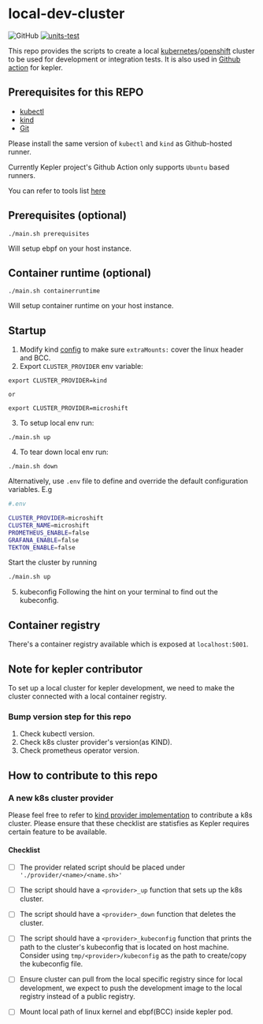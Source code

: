 # local-dev-cluster

![GitHub](https://img.shields.io/github/license/sustainable-computing-io/local-dev-cluster)
[![units-test](https://github.com/sustainable-computing-io/local-dev-cluster/actions/workflows/test.yml/badge.svg)](https://github.com/sustainable-computing-io/local-dev-cluster/actions/workflows/test.yml)

This repo provides the scripts to create a local [kubernetes](kind/kind.sh)/[openshift](microshift/microshift.sh) cluster to be used for development or integration tests. It is also used in [Github action](https://github.com/sustainable-computing-io/kepler-action) for kepler.

## Prerequisites for this REPO
- [kubectl](https://kubernetes.io/docs/tasks/tools/install-kubectl-linux/)
- [kind](https://kind.sigs.k8s.io/docs/user/quick-start/#installing-from-release-binaries)
- [Git](https://git-scm.com/)

Please install the same version of `kubectl` and `kind` as Github-hosted runner.

Currently Kepler project's Github Action only supports `Ubuntu` based runners.

You can refer to tools list [here](https://github.com/actions/runner-images/blob/main/images/ubuntu/Ubuntu2204-Readme.md#tools)

## Prerequisites (optional)
```
./main.sh prerequisites
```
Will setup ebpf on your host instance.

## Container runtime (optional)
```
./main.sh containerruntime
```
Will setup container runtime on your host instance.

## Startup
1. Modify kind [config](./kind/manifests/kind.yml) to make sure `extraMounts:` cover the linux header and BCC.
2. Export `CLUSTER_PROVIDER` env variable:
```
export CLUSTER_PROVIDER=kind

or

export CLUSTER_PROVIDER=microshift
```
3. To setup local env run:
```
./main.sh up
```
4. To tear down local env run:
```
./main.sh down
```

Alternatively, use `.env` file to define and override the default configuration
variables. E.g

```sh
#.env

CLUSTER_PROVIDER=microshift
CLUSTER_NAME=microshift
PROMETHEUS_ENABLE=false
GRAFANA_ENABLE=false
TEKTON_ENABLE=false
```

Start the cluster by running
```sh
./main.sh up
```

5. kubeconfig
Following the hint on your terminal to find out the kubeconfig.

## Container registry
There's a container registry available which is exposed at `localhost:5001`.

## Note for kepler contributor
To set up a local cluster for kepler development, we need to make the cluster
connected with a local container registry.

### Bump version step for this repo
1. Check kubectl version.
2. Check k8s cluster provider's version(as KIND).
3. Check prometheus operator version.

## How to contribute to this repo

### A new k8s cluster provider
Please feel free to refer to [kind provider implementation](providers/kind/kind.sh)
to contribute a k8s cluster. Please ensure that these checklist are statisfies
as Kepler requires certain feature to be available.

#### Checklist

- [ ] The provider related script should be placed under `'./provider/<name>/<name.sh>'`
- [ ] The script should have a `<provider>_up` function that sets up the k8s cluster.
- [ ] The script should have a `<provider>_down` function that deletes the cluster.
- [ ] The script should have a `<provider>_kubeconfig` function that prints
      the path to the cluster's kubeconfig that is located on host machine.
      Consider using `tmp/<provider>/kubeconfig` as the path to create/copy the
      kubeconfig file.

- [ ] Ensure cluster can pull from the local specific registry since for local
      development, we expect to push the development image to the local registry
      instead of a public registry.
- [ ] Mount local path of linux kernel and ebpf(BCC) inside kepler pod.
